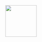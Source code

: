 <div id="header" align="center">
  <img src="https://media.giphy.com/media/1ylOHgLDKw7eD8WgoB/giphy.gif" width="100"/>
</div>
